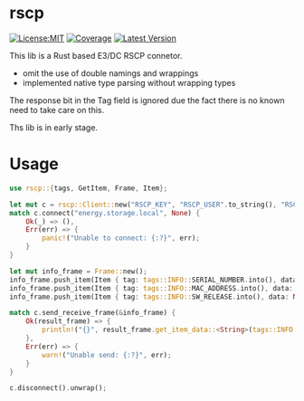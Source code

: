 # rscp

[![License:MIT](https://badgen.net/github/license/mr-sven/rscp)](https://opensource.org/licenses/MIT)
[![Coverage](https://badgen.net/badge/coverage/58.49%25/yellow)](https://github.com/mr-sven/rscp)
[![Latest Version](https://badgen.net/crates/v/rscp)](https://crates.io/crates/rscp)

This lib is a Rust based E3/DC RSCP connetor.

 - omit the use of double namings and wrappings
 - implemented native type parsing without wrapping types

The response bit in the Tag field is ignored due the fact there is no known need to take care on this.

Ths lib is in early stage.

# Usage

```rust
use rscp::{tags, GetItem, Frame, Item};

let mut c = rscp::Client::new("RSCP_KEY", "RSCP_USER".to_string(), "RSCP_PASSWORD".to_string());
match c.connect("energy.storage.local", None) {
    Ok(_) => (),
    Err(err) => {
        panic!("Unable to connect: {:?}", err);
    }
}

let mut info_frame = Frame::new();
info_frame.push_item(Item { tag: tags::INFO::SERIAL_NUMBER.into(), data: None } );
info_frame.push_item(Item { tag: tags::INFO::MAC_ADDRESS.into(), data: None } );
info_frame.push_item(Item { tag: tags::INFO::SW_RELEASE.into(), data: None } );

match c.send_receive_frame(&info_frame) {
    Ok(result_frame) => {
        println!("{}", result_frame.get_item_data::<String>(tags::INFO::SERIAL_NUMBER.into()).unwrap());            
    },
    Err(err) => {
        warn!("Unable send: {:?}", err);
    }
}

c.disconnect().unwrap();
```
